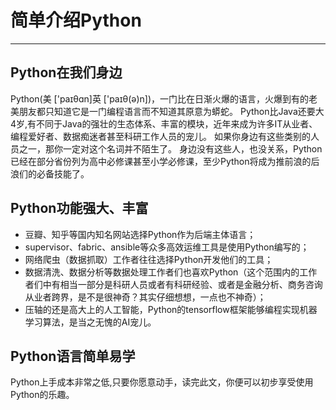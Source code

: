 # 简单介绍Python
---
## Python在我们身边
Python(美 ['paɪθɑn]英 ['paɪθ(ə)n])，一门比在日渐火爆的语言，火爆到有的老美朋友都只知道它是一门编程语言而不知道其原意为蟒蛇。
Python比Java还要大4岁,有不同于Java的强壮的生态体系、丰富的模块，近年来成为许多IT从业者、编程爱好者、数据痴迷者甚至科研工作人员的宠儿。
如果你身边有这些类别的人员之一，那你一定对这个名词并不陌生了。
身边没有这些人，也没关系，Python已经在部分省份列为高中必修课甚至小学必修课，至少Python将成为推前浪的后浪们的必备技能了。

## Python功能强大、丰富
- 豆瓣、知乎等国内知名网站选择Python作为后端主体语言；
- supervisor、fabric、ansible等众多高效运维工具是使用Python编写的；
- 网络爬虫（数据抓取）工作者往往选择Python开发他们的工具；
- 数据清洗、数据分析等数据处理工作者们也喜欢Python（这个范围内的工作者们中有相当一部分是科研人员或者有科研经验、或者是金融分析、商务咨询从业者跨界，是不是很神奇？其实仔细想想，一点也不神奇）；
- 压轴的还是高大上的人工智能，Python的tensorflow框架能够编程实现机器学习算法，是当之无愧的AI宠儿。

## Python语言简单易学
Python上手成本非常之低,只要你愿意动手，读完此文，你便可以初步享受使用Python的乐趣。

